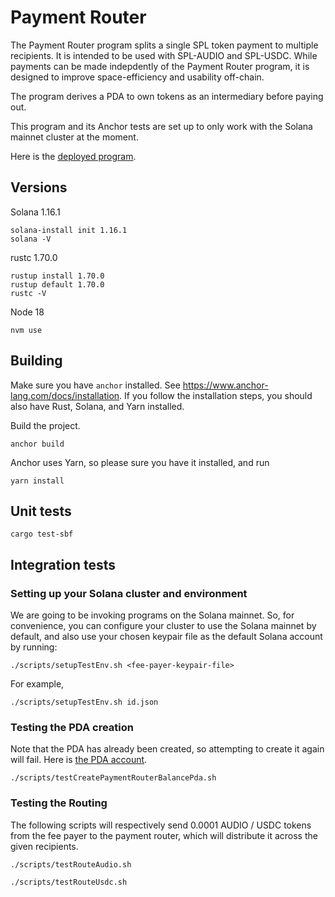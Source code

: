 # Payment Router

The Payment Router program splits a single SPL token payment to multiple recipients. It is intended to be used with SPL-AUDIO and SPL-USDC. While payments can be made indepdently of the Payment Router program, it is designed to improve space-efficiency and usability off-chain.

The program derives a PDA to own tokens as an intermediary before paying out.

This program and its Anchor tests are set up to only work with the Solana mainnet cluster at the moment.

Here is the [deployed program](https://explorer.solana.com/address/paytYpX3LPN98TAeen6bFFeraGSuWnomZmCXjAsoqPa).

## Versions

Solana 1.16.1

```
solana-install init 1.16.1
solana -V
```

rustc 1.70.0

```
rustup install 1.70.0
rustup default 1.70.0
rustc -V
```

Node 18

```
nvm use
```

## Building

Make sure you have `anchor` installed. See https://www.anchor-lang.com/docs/installation. If you follow the installation steps, you should also have Rust, Solana, and Yarn installed.

Build the project.

```
anchor build
```

Anchor uses Yarn, so please sure you have it installed, and run

```
yarn install
```

## Unit tests

```
cargo test-sbf
```

## Integration tests

### Setting up your Solana cluster and environment

We are going to be invoking programs on the Solana mainnet.
So, for convenience, you can configure your cluster to use the Solana mainnet by default, and also use your chosen keypair file as the default Solana account by running:

```
./scripts/setupTestEnv.sh <fee-payer-keypair-file>
```

For example,

```
./scripts/setupTestEnv.sh id.json
```

### Testing the PDA creation

Note that the PDA has already been created, so attempting to create it again will fail. Here is [the PDA account](https://explorer.solana.com/address/8L2FL5g9y9CzAFY1471tLAXBUsupdp1kNeFuP648mqxR).

```
./scripts/testCreatePaymentRouterBalancePda.sh
```

### Testing the Routing

The following scripts will respectively send 0.0001 AUDIO / USDC tokens from the fee payer to the payment router, which will distribute it across the given recipients.

```
./scripts/testRouteAudio.sh
```

```
./scripts/testRouteUsdc.sh
```
